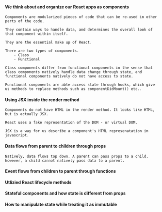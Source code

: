 #### We think about and organize our React apps as components
    Components are modularized pieces of code that can be re-used in other parts of the code. 
    
    They contain ways to handle data, and determines the overall look of that component within itself.

    They are the essential make up of React.

    There are two types of components.
        - Class
        - Functional
    
    Class components differ from functional components in the sense that class components natively handle data change through state, and functional components natively do not have access to state.

    Functional components are able access state through hooks, which give us methods to replace methods such as componentDidMount() etc..

#### Using JSX inside the render method
    Components do not have HTML in the render method. It looks like HTML, but is actually JSX.

    React uses a fake representation of the DOM - or virtual DOM.  

    JSX is a way for us describe a component's HTML represenatation in javascript.

#### Data flows from parent to children through props
    Natively, data flows top down. A parent can pass props to a child, however, a child cannot natively pass data to a parent.
#### Event flows from children to parent through functions
#### Utlizied React lifecycle methods
#### Stateful components and how state is different from props
#### How to manipulate state while treating it as immutable

